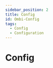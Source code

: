 ```yaml
---
sidebar_position: 2
title: Config
id: Ombi-Config
tags:
  - Config
  - Configuration
---
```


# Config
